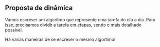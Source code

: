 ##  Proposta de dinâmica

Vamos escrever um algoritmo que represente uma tarefa do dia a dia.
Para isso, precisamos dividir a tarefa em etapas, sendo o mais detalhado possível.

Há varias maneiras de se escrever o mesmo algortimo!

